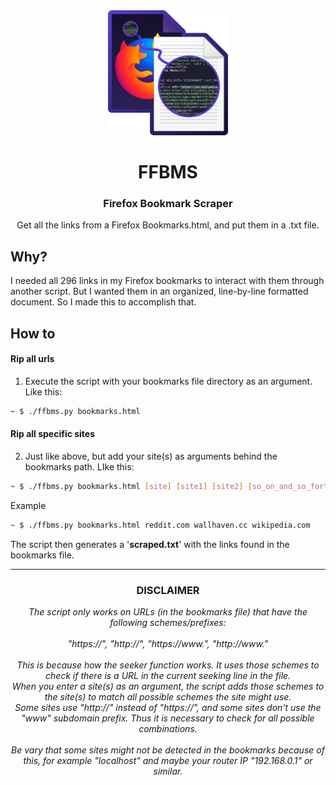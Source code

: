 <div align="center">
    <img src="logo.png" height="200px"/>
    <h1>FFBMS</h1>
    <h3>Firefox Bookmark Scraper</h3>
    Get all the links from a Firefox Bookmarks.html, and put them in a .txt file.
</div>

## Why?
I needed all 296 links in my Firefox bookmarks to interact with them through another script. But I wanted them in an organized, line-by-line formatted document. So I made this to accomplish that.

## How to
#### Rip all urls
1. Execute the script with your bookmarks file directory as an argument. Like this:

```bash
~ $ ./ffbms.py bookmarks.html
```
#### Rip all specific sites
2. Just like above, but add your site(s) as arguments behind the bookmarks path. LIke this:

```bash
~ $ ./ffbms.py bookmarks.html [site] [site1] [site2] [so_on_and_so_forth...]
```

Example

```bash
~ $ ./ffbms.py bookmarks.html reddit.com wallhaven.cc wikipedia.com
```

The script then generates a '<strong>scraped.txt</strong>' with the links found in the bookmarks file.

---

<div align='center'>
    <h3>DISCLAIMER</h3>
    <em>The script only works on URLs (in the bookmarks file) that have the following schemes/prefixes:<br>
    <br>
    "https://", "http://", "https://www.", "http://www."<br>
    <br>
    This is because how the seeker function works. It uses those schemes to check if there is a URL in the current seeking line in the file.<br>
    When you enter a site(s) as an argument, the script adds those schemes to the site(s) to match all possible schemes the site might use.<br>
    Some sites use "http://" instead of "https://", and some sites don't use the "www" subdomain prefix. Thus it is necessary to check for all possible combinations.<br>
    <br>
    Be vary that some sites might not be detected in the bookmarks because of this, for example "localhost" and maybe your router IP "192.168.0.1" or similar.
    </em>
</div>
